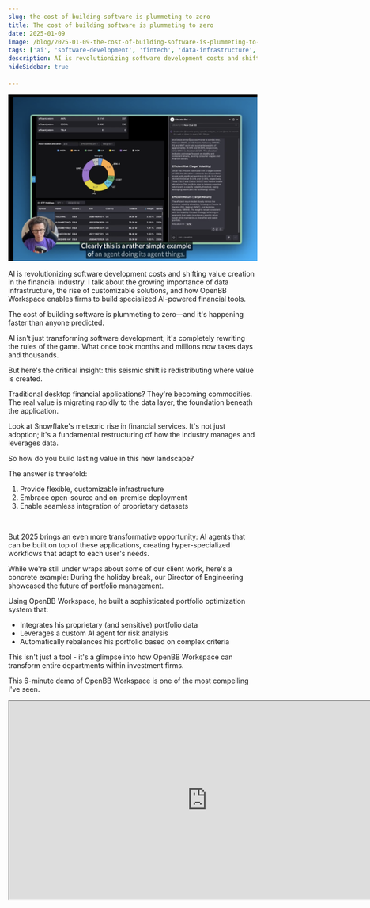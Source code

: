 ```yaml
---
slug: the-cost-of-building-software-is-plummeting-to-zero
title: The cost of building software is plummeting to zero
date: 2025-01-09
image: /blog/2025-01-09-the-cost-of-building-software-is-plummeting-to-zero
tags: ['ai', 'software-development', 'fintech', 'data-infrastructure', 'open-source', 'snowflake', 'openbb', 'portfolio-optimization', 'future-of-software']
description: AI is revolutionizing software development costs and shifting value creation in the financial industry. I talk about the growing importance of data infrastructure, the rise of customizable solutions, and how OpenBB Workspace enables firms to build specialized AI-powered financial tools.
hideSidebar: true

---
```


<p align="center">
    <img width="900" src="/blog/2025-01-09-the-cost-of-building-software-is-plummeting-to-zero.png" />
</p>

AI is revolutionizing software development costs and shifting value creation in the financial industry. I talk about the growing importance of data infrastructure, the rise of customizable solutions, and how OpenBB Workspace enables firms to build specialized AI-powered financial tools.

<!-- truncate -->

The cost of building software is plummeting to zero—and it's happening faster than anyone predicted.

AI isn't just transforming software development; it's completely rewriting the rules of the game. What once took months and millions now takes days and thousands.

But here's the critical insight: this seismic shift is redistributing where value is created.

Traditional desktop financial applications? They're becoming commodities. The real value is migrating rapidly to the data layer, the foundation beneath the application.

Look at Snowflake's meteoric rise in financial services. It's not just adoption; it's a fundamental restructuring of how the industry manages and leverages data.

So how do you build lasting value in this new landscape?

The answer is threefold:

1. Provide flexible, customizable infrastructure
2. Embrace open-source and on-premise deployment
3. Enable seamless integration of proprietary datasets

<br />

But 2025 brings an even more transformative opportunity: AI agents that can be built on top of these applications, creating hyper-specialized workflows that adapt to each user's needs.

While we're still under wraps about some of our client work, here's a concrete example: During the holiday break, our Director of Engineering showcased the future of portfolio management.

Using OpenBB Workspace, he built a sophisticated portfolio optimization system that:

- Integrates his proprietary (and sensitive) portfolio data
- Leverages a custom AI agent for risk analysis
- Automatically rebalances his portfolio based on complex criteria

This isn't just a tool - it's a glimpse into how OpenBB Workspace can transform entire departments within investment firms.

This 6-minute demo of OpenBB Workspace is one of the most compelling I've seen.

<div className="flex place-items-center justify-center items-center rounded-sm mx-auto">
    <iframe
        src="https://www.youtube.com/embed/K80ayaZYyk4?si=IA9sNtq2figh1k5m"
        width="800"
        height="400"
    />
</div>

<br />

The future of financial software is here.
